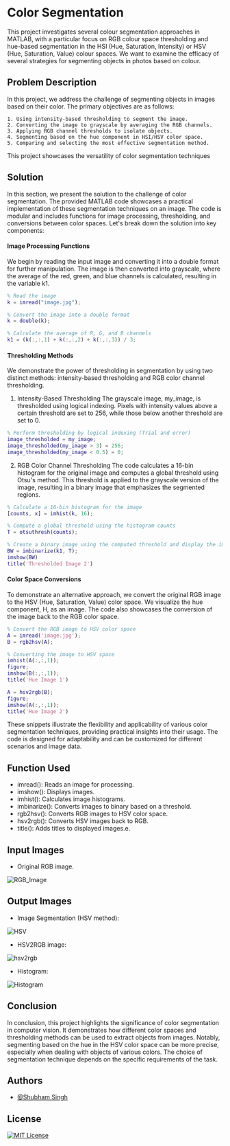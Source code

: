 
# Color Segmentation
This project investigates several colour segmentation approaches in MATLAB, with a particular focus on RGB colour space thresholding and hue-based segmentation in the HSI (Hue, Saturation, Intensity) or HSV (Hue, Saturation, Value) colour spaces. We want to examine the efficacy of several strategies for segmenting objects in photos based on colour.


## Problem Description
In this project, we address the challenge of segmenting objects in images based on their color. The primary objectives are as follows:

    1. Using intensity-based thresholding to segment the image.
    2. Converting the image to grayscale by averaging the RGB channels.
    3. Applying RGB channel thresholds to isolate objects.
    4. Segmenting based on the hue component in HSI/HSV color space.
    5. Comparing and selecting the most effective segmentation method.
This project showcases the versatility of color segmentation techniques


## Solution
In this section, we present the solution to the challenge of color segmentation. The provided MATLAB code showcases a practical implementation of these segmentation techniques on an image. The code is modular and includes functions for image processing, thresholding, and conversions between color spaces. Let's break down the solution into key components:

#### Image Processing Functions
We begin by reading the input image and converting it into a double format for further manipulation. The image is then converted into grayscale, where the average of the red, green, and blue channels is calculated, resulting in the variable k1.
```matlab
% Read the image
k = imread("image.jpg");

% Convert the image into a double format
k = double(k);

% Calculate the average of R, G, and B channels
k1 = (k(:,:,1) + k(:,:,2) + k(:,:,3)) / 3;

```

#### Thresholding Methods
We demonstrate the power of thresholding in segmentation by using two distinct methods: intensity-based thresholding and RGB color channel thresholding.

1. Intensity-Based Thresholding
The grayscale image, my_image, is thresholded using logical indexing. Pixels with intensity values above a certain threshold are set to 256, while those below another threshold are set to 0.

```matlab
% Perform thresholding by logical indexing (Trial and error)
image_thresholded = my_image;
image_thresholded(my_image > 3) = 256;
image_thresholded(my_image < 0.5) = 0;
```
2. RGB Color Channel Thresholding
The code calculates a 16-bin histogram for the original image and computes a global threshold using Otsu's method. This threshold is applied to the grayscale version of the image, resulting in a binary image that emphasizes the segmented regions.

```matlab
% Calculate a 16-bin histogram for the image
[counts, x] = imhist(k, 16);

% Compute a global threshold using the histogram counts
T = otsuthresh(counts);

% Create a binary image using the computed threshold and display the image
BW = imbinarize(k1, T);
imshow(BW)
title('Thresholded Image 2')

```


#### Color Space Conversions
To demonstrate an alternative approach, we convert the original RGB image to the HSV (Hue, Saturation, Value) color space. We visualize the hue component, H, as an image. The code also showcases the conversion of the image back to the RGB color space.
```matlab
% Convert the RGB image to HSV color space
A = imread('image.jpg');
B = rgb2hsv(A);

% Converting the image to HSV space
imhist(A(:,:,1));
figure;
imshow(B(:,:,1));
title('Hue Image 1')

A = hsv2rgb(B);
figure;
imshow(A(:,:,1));
title('Hue Image 2')

```
These snippets illustrate the flexibility and applicability of various color segmentation techniques, providing practical insights into their usage. The code is designed for adaptability and can be customized for different scenarios and image data.

## Function Used
* imread(): Reads an image for processing.
* imshow(): Displays images.
* imhist(): Calculates image histograms.
* imbinarize(): Converts images to binary based on a threshold.
* rgb2hsv(): Converts RGB images to HSV color space.
* hsv2rgb(): Converts HSV images back to RGB.
* title(): Adds titles to displayed images.e.



## Input Images
* Original RGB image.
  
![RGB_Image](img/image.jpg)

## Output Images
* Image Segmentation (HSV method):
  
![HSV](img/hue1.jpg)

* HSV2RGB image:
  
![hsv2rgb](img/hue2.jpg)

* Histogram:
  
![Histogram](img/histogram.jpg)


## Conclusion
In conclusion, this project highlights the significance of color segmentation in computer vision. It demonstrates how different color spaces and thresholding methods can be used to extract objects from images. Notably, segmenting based on the hue in the HSV color space can be more precise, especially when dealing with objects of various colors. The choice of segmentation technique depends on the specific requirements of the task.

## Authors

- [@Shubham Singh](https://github.com/Shubham722-227)


## License

[![MIT License](https://img.shields.io/badge/License-MIT-green.svg)](https://choosealicense.com/licenses/mit/)

